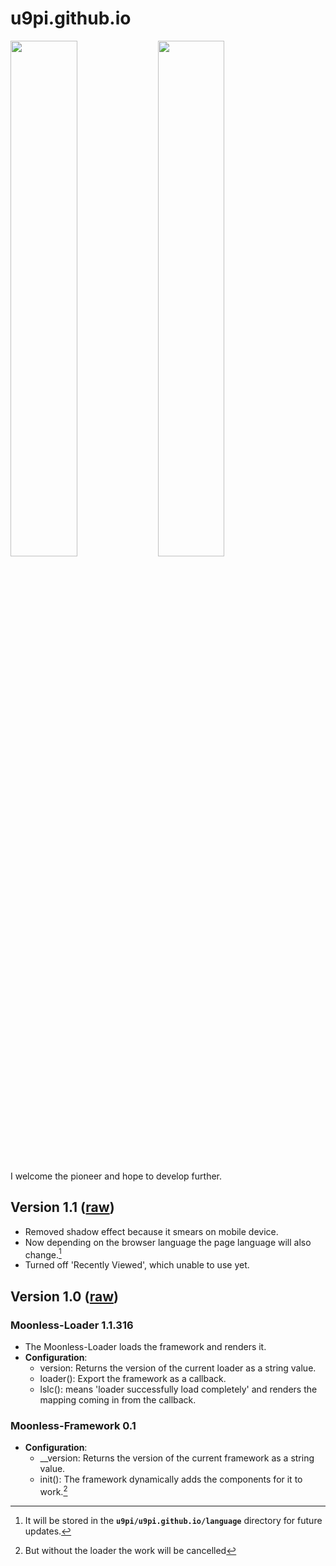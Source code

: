 # u9pi.github.io

<a href="https://github.com/u9pi/u9pi#gh-light-mode-only"><img width="46%" src="https://pkg.owop.xyz/pioneer/ql.png"></a>
<a href="https://github.com/u9pi/u9pi#gh-dark-mode-only"><img width="46%" src="https://pkg.owop.xyz/pioneer/x0.png"></a>

I welcome the pioneer and hope to develop further.

## Version 1.1 ([raw](https://pkg.owop.xyz/moonless/moonl.x11.js))

- Removed shadow effect because it smears on mobile device.
- Now depending on the browser language the page language will also change.[^1]
- Turned off 'Recently Viewed', which unable to use yet.

## Version 1.0 ([raw](https://pkg.owop.xyz/moonless/moonl.x10.js))

### Moonless-Loader 1.1.316

- The Moonless-Loader loads the framework and renders it.
- **Configuration**:
  - version: Returns the version of the current loader as a string value.
  - loader(): Export the framework as a callback.
  - lslc(): means 'loader successfully load completely' and renders the mapping coming in from the callback.

### Moonless-Framework 0.1

- **Configuration**:
  - __version: Returns the version of the current framework as a string value.
  - init(): The framework dynamically adds the components for it to work.[^2]

[^1]: It will be stored in the **`u9pi/u9pi.github.io/language`** directory for future updates.
[^2]: But without the loader the work will be cancelled
